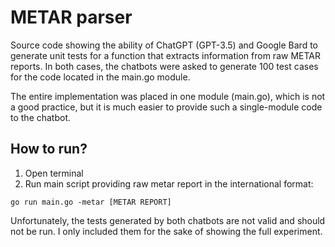 # METAR parser

Source code showing the ability of ChatGPT (GPT-3.5) and Google Bard to generate unit tests for a function that extracts information from raw METAR reports. In both cases, the chatbots were asked to generate 100 test cases for the code located in the main.go module.

The entire implementation was placed in one module (main.go), which is not a good practice, but it is much easier to provide such a single-module code to the chatbot.

## How to run?

1. Open terminal
2. Run main script providing raw metar report in the international format:
```
go run main.go -metar [METAR REPORT]
```

Unfortunately, the tests generated by both chatbots are not valid and should not be run. I only included them for the sake of showing the full experiment.

